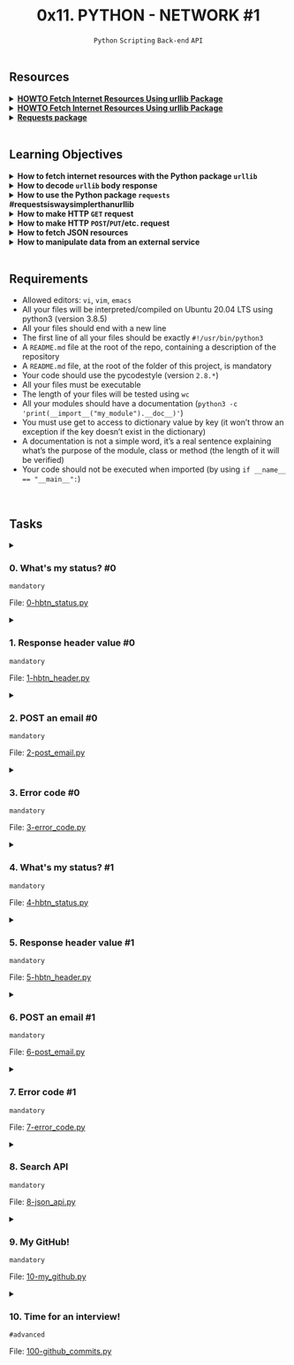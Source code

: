 <h1 align="center"><b>0x11. PYTHON - NETWORK #1</b></h1>
<div align="center"><code>Python</code> <code>Scripting</code> <code>Back-end</code> <code>API</code></div>

<!-- <br>

## Background Context -->

<br>

## Resources
<details>
<summary><b><a href="https://docs.python.org/3/howto/urllib2.html">HOWTO Fetch Internet Resources Using urllib Package</a></b></summary><br>


<br><p align="center">※※※※※※※※※※※※</p><br>
</details>


<details>
<summary><b><a href="https://requests.readthedocs.io/en/latest/">HOWTO Fetch Internet Resources Using urllib Package</a></b></summary><br>


<br><p align="center">※※※※※※※※※※※※</p><br>
</details>


<details>
<summary><b><a href="https://pypi.org/project/requests/">Requests package</a></b></summary><br>


<br><p align="center">※※※※※※※※※※※※</p><br>
</details>



<!-- **man or help:**
- `` -->

<br>

## Learning Objectives
<details>
<summary><b><a href=" "> </a>How to fetch internet resources with the Python package <code>urllib</code></b></summary><br>

To fetch internet resources using the `urllib` package in Python, you can use the `urllib.request` module. Here's a basic example:

```python
import urllib.request

url = 'https://www.example.com'
response = urllib.request.urlopen(url)

# Fetch the content of the page
html_content = response.read()

# Decode the content if necessary
decoded_content = html_content.decode('utf-8')

# Print or do something with the content
print(decoded_content)

# Don't forget to close the response
response.close()
```

In this example, replace `'https://www.example.com'` with the URL of the resource you want to fetch. The `urlopen` function is used to open the URL, and then you can read the content using the `read` method. If the content is in bytes, you may want to decode it into a string using the `decode` method.

Note: Starting from Python 3.9, `urllib` is split into several submodules. The `urllib.request` module is used for opening and reading URLs in this example.

Alternatively, you can use the `requests` library, which is a popular third-party library that simplifies working with HTTP requests. If it's not already installed, you can install it using:

```bash
pip install requests
```

And then use it like this:

```python
import requests

url = 'https://www.example.com'
response = requests.get(url)

# Print or do something with the content
print(response.text)
```

The `requests` library provides a more user-friendly interface compared to `urllib`.

<br><p align="center">※※※※※※※※※※※※</p><br>
</details>


<details>
<summary><b><a href=" "> </a>How to decode <code>urllib</code> body response</b></summary><br>

If you want to decode the body of a response obtained using the `urllib` library in Python, you typically need to consider the encoding used by the server to send the response. The `decode()` method is used to convert bytes to a string, and you need to specify the encoding.

Here's an example of how you can do this:

```python
import urllib.request

url = "https://example.com"
response = urllib.request.urlopen(url)
body_bytes = response.read()

# Assuming the server provides information about the encoding in the response headers
# If not, you may need to handle the encoding detection differently
encoding = response.info().get_content_charset('utf-8')

# Decode the bytes using the specified encoding
body_str = body_bytes.decode(encoding)

# Now 'body_str' contains the decoded string
print(body_str)
```

In this example, the `get_content_charset('utf-8')` method is used to retrieve the encoding from the response headers, with a default value of 'utf-8' if the encoding information is not provided. You may need to adjust this based on the specifics of the server response.

Keep in mind that sometimes the server might not provide the encoding information in the headers, and in such cases, you might need to use other methods, such as chardet, to detect the encoding.

<br><p align="center">※※※※※※※※※※※※</p><br>
</details>


<details>
<summary><b><a href=" "> </a>How to use the Python package <code>requests</code> #requestsiswaysimplerthanurllib</b></summary><br>


<br><p align="center">※※※※※※※※※※※※</p><br>
</details>


<details>
<summary><b><a href=" "> </a>How to make HTTP <code>GET</code> request</b></summary><br>


<br><p align="center">※※※※※※※※※※※※</p><br>
</details>


<details>
<summary><b><a href=" "> </a>How to make HTTP <code>POST</code>/<code>PUT</code>/etc. request</b></summary><br>


<br><p align="center">※※※※※※※※※※※※</p><br>
</details>


<details>
<summary><b><a href=" "> </a>How to fetch JSON resources</b></summary><br>


<br><p align="center">※※※※※※※※※※※※</p><br>
</details>


<details>
<summary><b><a href=" "> </a>How to manipulate data from an external service</b></summary><br>


<br><p align="center">※※※※※※※※※※※※</p><br>
</details>


<br>

## Requirements
- Allowed editors: `vi`, `vim`, `emacs`
- All your files will be interpreted/compiled on Ubuntu 20.04 LTS using python3 (version 3.8.5)
- All your files should end with a new line
- The first line of all your files should be exactly `#!/usr/bin/python3`
- A `README.md` file at the root of the repo, containing a description of the repository
- A `README.md` file, at the root of the folder of this project, is mandatory
- Your code should use the pycodestyle (version `2.8.*`)
- All your files must be executable
- The length of your files will be tested using `wc`
- All your modules should have a documentation (`python3 -c 'print(__import__("my_module").__doc__)'`)
- You must use get to access to dictionary value by key (it won’t throw an exception if the key doesn’t exist in the dictionary)
- A documentation is not a simple word, it’s a real sentence explaining what’s the purpose of the module, class or method (the length of it will be verified)
- Your code should not be executed when imported (by using `if __name__ == "__main__":`)

<!-- ## More Info -->

<br>

## Tasks
<details>
<summary>

### 0. What's my status? #0
`mandatory`

File: [0-hbtn_status.py]()
</summary>

Write a Python script that fetches `https://alx-intranet.hbtn.io/status`
- You must use the package `urllib`
- You are not allowed to import any packages other than `urllib`
- The body of the response must be displayed like the following example (tabulation before `-`)
- You must use a `with` statement
```
guillaume@ubuntu:~/0x11$ ./0-hbtn_status.py | cat -e
Body response:$
    - type: <class 'bytes'>$
    - content: b'OK'$
    - utf8 content: OK$
guillaume@ubuntu:~/0x11$
```
</details>

<details>
<summary>

### 1. Response header value #0
`mandatory`

File: [1-hbtn_header.py]()
</summary>

Write a Python script that takes in a URL, sends a request to the URL and displays the value of the `X-Request-Id` variable found in the header of the response.
- You must use the packages `urllib` and `sys`
- You are not allow to import packages other than `urllib` and `sys`
- The value of this variable is different for each request
- You don’t need to check arguments passed to the script (number or type)
- You must use a `with` statement
```
guillaume@ubuntu:~/0x11$ ./1-hbtn_header.py https://alx-intranet.hbtn.io
ade2627e-41dd-4c34-b9d9-a0fa0f47b237
guillaume@ubuntu:~/0x11$ 
guillaume@ubuntu:~/0x11$ ./1-hbtn_header.py https://alx-intranet.hbtn.io
6593e1f5-1b4b-4c9f-9c0e-72ab525b850f
guillaume@ubuntu:~/0x11$ 
```
</details>

<details>
<summary>

### 2. POST an email #0
`mandatory`

File: [2-post_email.py]()
</summary>

Write a Python script that takes in a URL and an email, sends a `POST` request to the passed URL with the email as a parameter, and displays the body of the response (decoded in `utf-8`)
- The email must be sent in the `email` variable
- You must use the packages `urllib` and `sys`
- You are not allowed to import packages other than `urllib` and `sys`
- You don’t need to check arguments passed to the script (number or type)
- You must use the `with` statement

Please test your script in the sandbox provided, using the web server running on port 5000
```
guillaume@ubuntu:~/0x11$ ./2-post_email.py http://0.0.0.0:5000/post_email hr@holbertonschool.com
Your email is: hr@holbertonschool.com
guillaume@ubuntu:~/0x11$ 
```
</details>

<details>
<summary>

### 3. Error code #0
`mandatory`

File: [3-error_code.py]()
</summary>

Write a Python script that takes in a URL, sends a request to the URL and displays the body of the response (decoded in `utf-8`).
- You have to manage `urllib.error.HTTPError` exceptions and print: `Error code:` followed by the HTTP status code
- You must use the packages `urllib` and `sys`
- You are not allowed to import other packages than `urllib` and `sys`
- You don’t need to check arguments passed to the script (number or type)
- You must use the `with` statement

Please test your script in the sandbox provided, using the web server running on port 5000
```
guillaume@ubuntu:~/0x11$ ./3-error_code.py http://0.0.0.0:5000
Index
guillaume@ubuntu:~/0x11$ ./3-error_code.py http://0.0.0.0:5000/status_401
Error code: 401
guillaume@ubuntu:~/0x11$ ./3-error_code.py http://0.0.0.0:5000/doesnt_exist
Error code: 404
guillaume@ubuntu:~/0x11$ ./3-error_code.py http://0.0.0.0:5000/status_500
Error code: 500
guillaume@ubuntu:~/0x11$ 
```
</details>

<details>
<summary>

### 4. What's my status? #1
`mandatory`

File: [4-hbtn_status.py]()
</summary>

Write a Python script that fetches https://alx-intranet.hbtn.io/status
- You must use the package `requests`
- You are not allow to import packages other than `requests`
- The body of the response must be display like the following example (tabulation before -)
```
guillaume@ubuntu:~/0x11$ ./4-hbtn_status.py | cat -e
Body response:$
    - type: <class 'str'>$
    - content: OK$
guillaume@ubuntu:~/0x11$ 
```
</details>

<details>
<summary>

### 5. Response header value #1
`mandatory`

File: [5-hbtn_header.py]()
</summary>

Write a Python script that takes in a URL, sends a request to the URL and displays the value of the variable `X-Request-Id` in the response header
- You must use the packages `requests` and `sys`
- You are not allow to import other packages than `requests` and `sys`
- The value of this variable is different for each request
- You don’t need to check script arguments (number and type)
```
guillaume@ubuntu:~/0x11$ ./5-hbtn_header.py https://alx-intranet.hbtn.io
5e52e160-c822-4669-8b3a-8b3bbca7b090
guillaume@ubuntu:~/0x11$ 
guillaume@ubuntu:~/0x11$ ./5-hbtn_header.py https://alx-intranet.hbtn.io
eaceaf35-bc0f-4f74-994a-7be0728ec654
guillaume@ubuntu:~/0x11$ 
```
</details>

<details>
<summary>

### 6. POST an email #1
`mandatory`

File: [6-post_email.py]()
</summary>

Write a Python script that takes in a URL and an email address, sends a `POST` request to the passed URL with the email as a parameter, and finally displays the body of the response.
- The email must be sent in the variable `email`
- You must use the packages `requests` and `sys`
- You are not allowed to import packages other than `requests` and `sys`
- You don’t need to error check arguments passed to the script (number or type)

Please test your script in the sandbox provided, using the web server running on port 5000
```
guillaume@ubuntu:~/0x11$ ./6-post_email.py http://0.0.0.0:5000/post_email hr@holbertonschool.com
Your email is: hr@holbertonschool.com
guillaume@ubuntu:~/0x11$ 
```
</details>

<details>
<summary>

### 7. Error code #1
`mandatory`

File: [7-error_code.py]()
</summary>

Write a Python script that takes in a URL, sends a request to the URL and displays the body of the response.
- If the HTTP status code is greater than or equal to 400, print: `Error code:` followed by the value of the HTTP status code
- You must use the packages `requests` and `sys`
- You are not allowed to import packages other than `requests` and `sys`
- You don’t need to check arguments passed to the script (number or type)

Please test your script in the sandbox provided, using the web server running on port 5000
```
guillaume@ubuntu:~/0x11$ ./7-error_code.py http://0.0.0.0:5000
Index
guillaume@ubuntu:~/0x11$ ./7-error_code.py http://0.0.0.0:5000/status_401
Error code: 401
guillaume@ubuntu:~/0x11$ ./7-error_code.py http://0.0.0.0:5000/doesnt_exist
Error code: 404
guillaume@ubuntu:~/0x11$ ./7-error_code.py http://0.0.0.0:5000/status_500
Error code: 500
guillaume@ubuntu:~/0x11$ 
```
</details>

<details>
<summary>

### 8. Search API
`mandatory`

File: [8-json_api.py]()
</summary>

Write a Python script that takes in a letter and sends a `POST` request to http://0.0.0.0:5000/search_user with the letter as a parameter.
- The letter must be sent in the variable `q`
- If no argument is given, set `q=""`
- If the response body is properly JSON formatted and not empty, display the `id` and `name` like this: `[<id>] <name>`
- Otherwise:
    - Display `Not a valid JSON` if the JSON is invalid
    - Display `No result` if the JSON is empty
- You must use the package `requests` and `sys`
- You are not allowed to import packages other than `requests` and `sys`

Please test your script in the sandbox provided, using the web server running on port 5000. All JSON generated by this server are random.
```
guillaume@ubuntu:~/0x11$ ./8-json_api.py 
No result
guillaume@ubuntu:~/0x11$ ./8-json_api.py a
[8446] amnirqhtfjq
guillaume@ubuntu:~/0x11$ ./8-json_api.py 2
No result
guillaume@ubuntu:~/0x11$ ./8-json_api.py b
[7094] bmofakakhke
guillaume@ubuntu:~/0x11$ 
```
</details>

<details>
<summary>

### 9. My GitHub!
`mandatory`

File: [10-my_github.py]()
</summary>

Write a Python script that takes your GitHub credentials (username and password) and uses the [GitHub API](https://docs.github.com/en/rest/users) to display your `id`
- You must use [Basic Authentication](https://docs.github.com/en/rest/overview/authenticating-to-the-rest-api?apiVersion=2022-11-28) with a [personal access token as password](https://docs.github.com/en/authentication/keeping-your-account-and-data-secure/managing-your-personal-access-tokens) to access to your information (only `read:user` permission is needed)
- The first argument will be your `username`
- The second argument will be your `password` (in your case, a [personal access token as password](https://docs.github.com/en/authentication/keeping-your-account-and-data-secure/managing-your-personal-access-tokens))
- You must use the package `requests` and `sys`
- You are not allowed to import packages other than `requests` and `sys`
- You don’t need to check arguments passed to the script (number or type)
```
guillaume@ubuntu:~/0x11$ ./10-my_github.py papamuziko cisfun
2531536
guillaume@ubuntu:~/0x11$ ./10-my_github.py papamuziko wrong_pwd
None
guillaume@ubuntu:~/0x11$ 
```
</details>

<details>
<summary>

### 10. Time for an interview!
`#advanced`

File: [100-github_commits.py]()
</summary>

The Holberton School staff evaluates candidates applying for a back-end position with multiple technical challenges, like this one:
```
Please list 10 commits (from the most recent to oldest) of the repository “rails” by the user “rails”
You must use the GitHub API, here is the documentation https://developer.github.com/v3/repos/commits/
Print all commits by: `<sha>: <author name>` (one by line)
```
Write a Python script that takes 2 arguments in order to solve this challenge.
- The first argument will be the `repository name`
- The second argument will be the `owner name`
- You must use the packages `requests` and `sys`
- You are not allowed to import packages other than `requests` and `sys`
- You don’t need to check arguments passed to the script (number or type)

Only 17% of applicants for a backend position at Holberton finished this task in less than 15 minutes.
```
guillaume@ubuntu:~/0x11$ ./100-github_commits.py rails rails
3b5a6dfb18f33c373a89760c60d741f34206f23b: Jon Moss
f785ad786ae49dd6f7a2f1d77c44ea17008c6656: Jon Moss
bb13c37fefdc8b5699918b38eff84751c2899ad5: Rafael França
f5d880866917724217eae9785a3ccd3f806c5aaf: Rafael França
0da696a5e3cee87a996a020b664caa1eabd66220: Ryuta Kamizono
24eb450d7599bab1f5863e0578a21c65ca42a915: Matthew Draper
668f8691f1017042e238497d1a5b7b8bf1c43819: Matthew Draper
a76f5189f6cec4b3e6d9035e2b55dcda6050dfdb: Ryuta Kamizono
28079868d0e70bdac80c76cf806afd517edfe1e7: Rafael França
8f0d8551893789f26e5d6b82ccef00779296818f: Rafael Mendonça França
guillaume@ubuntu:~/0x11$ 
```
**Be careful: only 60 requests by hour by IP for unauthenticated requests [Rate limit](https://docs.github.com/en/rest)**

</details>


